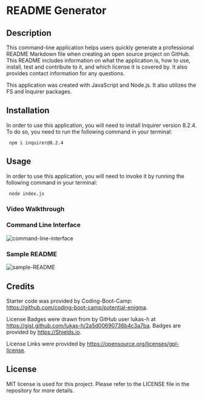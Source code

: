 # README Generator

## Description

This command-line application helps users quickly generate a professional README Markdown file when creating an open source project on GitHub. This README includes information on what the application is, how to use, install, test and contribute to it, and which license it is covered by. It also provides contact information for any questions.

This application was created with JavaScript and Node.js. It also utilizes the FS and Inquirer packages.

## Installation

In order to use this application, you will need to install Inquirer version 8.2.4. To do so, you need to run the following command in your terminal:

     npm i inquirer@8.2.4

## Usage

In order to use this application, you will need to invoke it by running the following command in your terminal:

     node index.js

### Video Walkthrough

<!-- Add video link -->

### Command Line Interface

![command-line-interface]()

<!-- Add screenshot of CLI (/assets/images/[file name]) -->

### Sample README

![sample-README]()

<!-- Add screenshot of sample README (/assets/images/[file name]) -->

## Credits

Starter code was provided by Coding-Boot-Camp: https://github.com/coding-boot-camp/potential-enigma.

License Badges were drawn from by GitHub user lukas-h at https://gist.github.com/lukas-h/2a5d00690736b4c3a7ba. Badges are provided by https://Shields.io.

License Links were provided by https://opensource.org/licenses/gpl-license.

## License

MIT license is used for this project. Please refer to the LICENSE file in the repository for more details.
